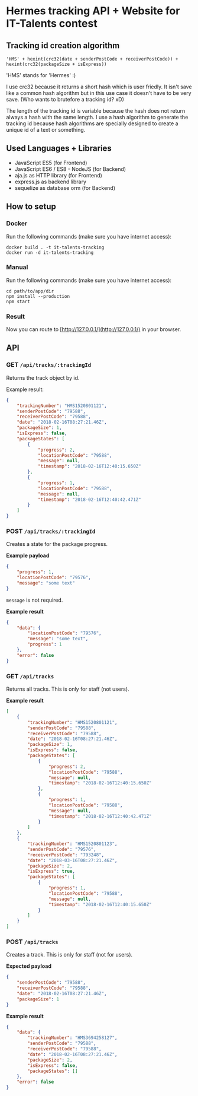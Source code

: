 # Hermes tracking API + Website for IT-Talents contest

## Tracking id creation algorithm

`'HMS' + hexint(crc32(date + senderPostCode + receiverPostCode)) + hexint(crc32(packageSize + isExpress))`

'HMS' stands for 'Hermes' :)

I use crc32 because it returns a short hash which is user friedly.
It isn't save like a common hash algorithm but in this use case it doesn't have to be very save. (Who wants to brutefore a tracking id? xD)

The length of the tracking id is variable because the hash does not return always a hash with the same length.
I use a hash algorithm to generate the tracking id because hash algorithms are specially designed to create a unique id of a text or something.

## Used Languages + Libraries

 * JavaScript ES5 (for Frontend)
 * JavaScript ES6 / ES8 - NodeJS (for Backend)
 * aja.js as HTTP library (for Frontend)
 * express.js as backend library
 * sequelize as database orm (for Backend)

## How to setup

### Docker
Run the following commands (make sure you have internet access):
```
docker build . -t it-talents-tracking
docker run -d it-talents-tracking
```

### Manual
Run the following commands (make sure you have internet access):
```
cd path/to/app/dir
npm install --production
npm start
```

### Result
Now you can route to [http://127.0.0.1/](http://127.0.0.1/) in your browser.


## API

### GET `/api/tracks/:trackingId`
Returns the track object by id.

Example result:
```JSON
{
    "trackingNumber": "HMS1520801121",
    "senderPostCode": "79588",
    "receiverPostCode": "79588",
    "date": "2018-02-16T08:27:21.46Z",
    "packageSize": 1,
    "isExpress": false,
    "packageStates": [
        {
            "progress": 2,
            "locationPostCode": "79588",
            "message": null,
            "timestamp": "2018-02-16T12:40:15.650Z"
        },
        {
            "progress": 1,
            "locationPostCode": "79588",
            "message": null,
            "timestamp": "2018-02-16T12:40:42.471Z"
        }
    ]
}
```

### POST `/api/tracks/:trackingId`
Creates a state for the package progress.

**Example payload**
```JSON
{
    "progress": 1,
    "locationPostCode": "79576",
    "message": "some text"
}
```
`message` is not required.

**Example result**
```JSON
{
    "data": {
        "locationPostCode": "79576",
        "message": "some text",
        "progress": 1
    },
    "error": false
}
```

### GET `/api/tracks`
Returns all tracks. This is only for staff (not users).

**Example result**
```JSON
[
    {
        "trackingNumber": "HMS1520801121",
        "senderPostCode": "79588",
        "receiverPostCode": "79588",
        "date": "2018-02-16T08:27:21.46Z",
        "packageSize": 1,
        "isExpress": false,
        "packageStates": [
            {
                "progress": 2,
                "locationPostCode": "79588",
                "message": null,
                "timestamp": "2018-02-16T12:40:15.650Z"
            },
            {
                "progress": 1,
                "locationPostCode": "79588",
                "message": null,
                "timestamp": "2018-02-16T12:40:42.471Z"
            }
        ]
    },
    {
        "trackingNumber": "HMS1520801123",
        "senderPostCode": "79576",
        "receiverPostCode": "793248",
        "date": "2018-03-16T08:27:21.46Z",
        "packageSize": 2,
        "isExpress": true,
        "packageStates": [
            {
                "progress": 1,
                "locationPostCode": "79588",
                "message": null,
                "timestamp": "2018-02-16T12:40:15.650Z"
            }
        ]
    }
]
```

### POST `/api/tracks`
Creates a track. This is only for staff (not for users).

**Expected payload**
```JSON
{
	"senderPostCode": "79588",
	"receiverPostCode": "79588",
	"date": "2018-02-16T08:27:21.46Z",
	"packageSize": 1
}
```

**Example result**
```JSON
{
    "data": {
        "trackingNumber": "HMS3694258127",
        "senderPostCode": "79588",
        "receiverPostCode": "79588",
        "date": "2018-02-16T08:27:21.46Z",
        "packageSize": 2,
        "isExpress": false,
        "packageStates": []
    },
    "error": false
}
```
